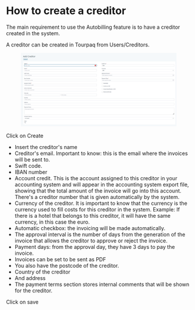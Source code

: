 # How to create a creditor

The main requirement to use the Autobilling feature is to have a creditor created in the system.&#x20;

A creditor can be created in Tourpaq from Users/Creditors.

<figure><img src="../.gitbook/assets/image (17) (1) (1) (1) (1) (1) (1) (1) (1) (1) (1) (1) (1).png" alt=""><figcaption></figcaption></figure>

Click on Create

* Insert the creditor's name&#x20;
* Creditor's email. Important to know: this is the email where the invoices will be sent to.&#x20;
* Swift code.&#x20;
* IBAN number&#x20;
* Account credit. This is the account assigned to this creditor in your accounting system and will appear in the accounting system export file, showing that the total amount of the invoice will go into this account. There's a creditor number that is given automatically by the system.&#x20;
* Currency of the creditor. It is important to know that the currency is the currency used to fill costs for this creditor in the system. Example: If there is a hotel that belongs to this creditor, it will have the same currency, in this case the euro.&#x20;
* Automatic checkbox: the invoicing will be made automatically.&#x20;
* The approval interval is the number of days from the generation of the invoice that allows the creditor to approve or reject the invoice.&#x20;
* Payment days: from the approval day, they have 3 days to pay the invoice.&#x20;
* Invoices can be set to be sent as PDF
* You also have the postcode of the creditor.&#x20;
* Country of the creditor&#x20;
* And address&#x20;
* The payment terms section stores internal comments that will be shown for the creditor.&#x20;

Click on save
